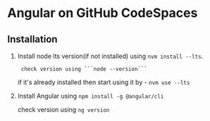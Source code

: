 # Angular on GitHub CodeSpaces

## Installation

1. Install node lts version(if not installed) using ```nvm install --lts```.

        check version using ```node --version```

    if it's already installed then start using it by - ```nvm use --lts```

2. Install Angular using ```npm install -g @angular/cli```

    check version using ```ng version```